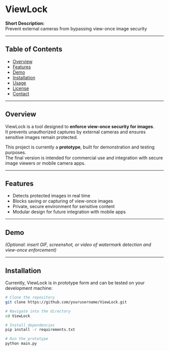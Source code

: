# ViewLock

**Short Description:**  
Prevent external cameras from bypassing view-once image security

---

## Table of Contents
- [Overview](#overview)
- [Features](#features)
- [Demo](#demo)
- [Installation](#installation)
- [Usage](#usage)
- [License](#license)
- [Contact](#contact)

---

## Overview
ViewLock is a tool designed to **enforce view-once security for images**.  
It prevents unauthorized captures by external cameras and ensures sensitive images remain protected.

This project is currently a **prototype**, built for demonstration and testing purposes.  
The final version is intended for commercial use and integration with secure image viewers or mobile camera apps.

---

## Features
- Detects protected images in real time
- Blocks saving or capturing of view-once images
- Private, secure environment for sensitive content
- Modular design for future integration with mobile apps

---

## Demo
*(Optional: insert GIF, screenshot, or video of watermark detection and view-once enforcement)*

---

## Installation
Currently, ViewLock is in prototype form and can be tested on your development machine:

```bash
# Clone the repository
git clone https://github.com/yourusername/ViewLock.git

# Navigate into the directory
cd ViewLock

# Install dependencies
pip install -r requirements.txt

# Run the prototype
python main.py
